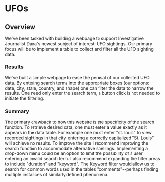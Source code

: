 # UFOs

## Overview

We've been tasked with building a webpage to support Investigative Journalist Dana's newest subject of interest: UFO sightings. Our primary focus will be to implement a table to collect and filter all the UFO sighting data.

### Results 

We've built a simple webpage to ease the perusal of our collected UFO data.  By entering search terms into the appropriate boxes (our options: date, city, state, country, and shape) one can filter the data to narrow the results. One need only enter the search term, a button click is not needed to initiate the filtering.

### Summary

The primary drawback to how this website is the specificity of the search function. To retrieve desired data, one must enter a value exactly as it appears in the data table. For example one must enter "st. louis" to view recorded sightings in that city, entering a correctly capitalized "St. Louis" will achieve no results. To improve the site I recommend improving the search function to accommodate alternative spellings. Implementing a drop-down menu could be an option to limit the possibility of a user entering an invalid search term. I also recommend expanding the filter areas to include "duration" and "keyword". The Keyword filter would allow us to search for common words used in the tables "comments"--perhaps finding multiple instances of similarly defined phenomena.  
